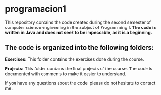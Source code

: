 # programacion1

This repository contains the code created during the second semester of computer science engineering in the subject of Programming I. **The code is written in Java and does not seek to be impeccable, as it is a beginning.**

## The code is organized into the following folders:

**Exercises:** This folder contains the exercises done during the course.

**Projects:** This folder contains the final projects of the course. The code is documented with comments to make it easier to understand.

If you have any questions about the code, please do not hesitate to contact me.
